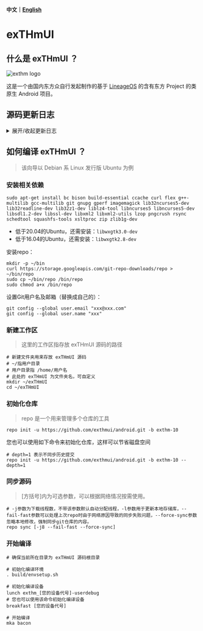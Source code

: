 **中文｜[English](https://github.com/exthmui/android/blob/exthm-10/README_EN.md)**
# exTHmUI
## 什么是 exTHmUI ？
![exthm logo](https://i.niupic.com/images/2020/06/16/8gWB.png)

这是一个由国内东方众自行发起制作的基于 [LineageOS](https://github.com/LineageOS) 的含有东方 Project 的类原生 Android 项目。

## 源码更新日志
<details markdown='1'><summary>展开/收起更新日志</summary>

2020/6/12 
1. Merge 'lineage/lineage-17.1' 远程仓库内的改动于exthm-10分支

2020/5/26 
1. 加入中国本地化 libphonenumber库

2020/5/25
1. prebuilt: init: chown for Smart charging
2. ThemeManager启用了新UI

2020/5/15 
1. 移除了DanmakuNotification仓库
2. 移除了crDroid remote
3. Merge 'lineage/lineage-17.1' 远程仓库内的改动于exthm-10分支
4. 跟进exthm的 lottie repo

2020/5/7
1. 修复了ThemeManager的权限问题

2020/5/6
1. ThemeManager加入了字体支持，强制壁纸居中显示

2020/5/3
1. ThemeManager加入了开机动画支持

2020/4/29
1. 跟进exthm的sepolicy repository
2. 选定了exthm的默认壁纸

目前仅记录到2020/4/29，后续将补齐更新日志，敬请谅解
</details>

## 如何编译 exTHmUI ？
> 该向导以 Debian 系 Linux 发行版 Ubuntu 为例
### 安装相关依赖
```shell
sudo apt-get install bc bison build-essential ccache curl flex g++-multilib gcc-multilib git gnupg gperf imagemagick lib32ncurses5-dev lib32readline-dev lib32z1-dev liblz4-tool libncurses5 libncurses5-dev libsdl1.2-dev libssl-dev libxml2 libxml2-utils lzop pngcrush rsync schedtool squashfs-tools xsltproc zip zlib1g-dev
```
- 低于20.04的Ubuntu，还需安装：`libwxgtk3.0-dev`
- 低于16.04的Ubuntu，还需安装：`libwxgtk2.8-dev`

安装repo：
```shell
mkdir -p ~/bin
curl https://storage.googleapis.com/git-repo-downloads/repo > ~/bin/repo
sudo cp ~/bin/repo /bin/repo
sudo chmod a+x /bin/repo
```

设置Git用户名及邮箱（替换成自己的）：
```shell
git config --global user.email "xxx@xxx.com"
git config --global user.name "xxx"
```

### 新建工作区
> 这里的工作区指存放 exTHmUI 源码的路径

```shell
# 新建文件夹用来存放 exTHmUI 源码
# ~/指用户目录
# 用户目录指 /home/用户名
# 此处的 exTHmUI 为文件夹名，可自定义
mkdir ~/exTHmUI
cd ~/exTHmUI
```

### 初始化仓库
> repo 是一个用来管理多个仓库的工具

```shell
repo init -u https://github.com/exthmui/android.git -b exthm-10
```
您也可以使用如下命令来初始化仓库，这样可以节省磁盘空间
```shell
# depth=1 表示不同步历史提交
repo init -u https://github.com/exthmui/android.git -b exthm-10 --depth=1
```

### 同步源码
> [方括号]内为可选参数，可以根据网络情况按需使用。
```shell
# -j参数为下载线程数，不带该参数默认自动分配线程，-l参数用于更新本地存储库，--fail-fast参数可以处理上次repo时由于网络原因导致的同步失败问题，--force-sync参数忽略本地修改，强制同步git仓库的内容。
repo sync [-j8 --fail-fast --force-sync]
```

### 开始编译
```shell
# 确保当前所在目录为 exTHmUI 源码根目录

# 初始化编译环境
. build/envsetup.sh

# 初始化编译设备
lunch exthm_[您的设备代号]-userdebug
# 您也可以使用该命令初始化编译设备
breakfast [您的设备代号]

# 开始编译
mka bacon
```
